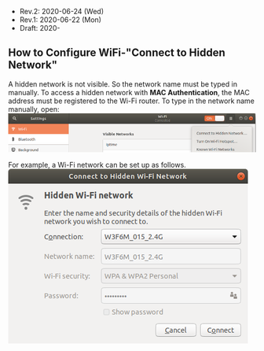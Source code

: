 * Rev.2: 2020-06-24 (Wed)
* Rev.1: 2020-06-22 (Mon)
* Draft: 2020-
## How to Configure WiFi-"Connect to Hidden Network"
A hidden network is not visible. So the network name must be typed in manually. To access a hidden network with **MAC Authentication**, the MAC address must be registered to the Wi-Fi router. To type in the network name manually, open:
<img src='images/Settings_Wi-Fi_Connect_to_Hidden_Network-1.png'>

For example, a Wi-Fi network can be set up as follows.
<img src='images/Settings_Wi-Fi_Connect_to_Hidden_Network-2.png'>

